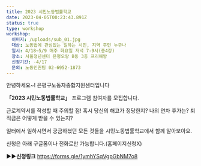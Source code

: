 ```yaml
---
title: 2023 시민노동법률학교
date: 2023-04-05T00:23:43.891Z
status: true
type: workshop
workshop:
  이미지: /uploads/sub_01.jpg
  대상: 노동법에 관심있는 일하는 시민, 지역 주민 누구나
  일시: 4/18~5/9 매주 화요일 저녁 7-9시(총4강)
  장소: 서울청년센터 은평오랑 B동 3층 프리해방
  신청기간: -4/17
  문의: 노동인권팀 02-6952-1873
---
```

안녕하세요~! 은평구노동자종합지원센터​입니다

**「**2023 시​민노동법률학교**」** 프로그램 참여자를 모집합니다.

근로계약서​를 작성할 때 주의할 점!
혹시 당신의 해고가 정당한지?
나의 연차 휴가는?
퇴직금은 어떻게 받을 수 있는지?

일터에서 일하시면서 궁금하셨던 모든 것들을
시민노동법률학교에서 함께 알아보아요.



신청은 아래 구글폼이나 전화로만 가능합니다.(홈페이지신청X)

**▶▶신청링크** [](https://forms.gle/PwHbqKGqy76Wxcwx9)<https://forms.gle/1ymhYSqVgpGbNM7o8>
